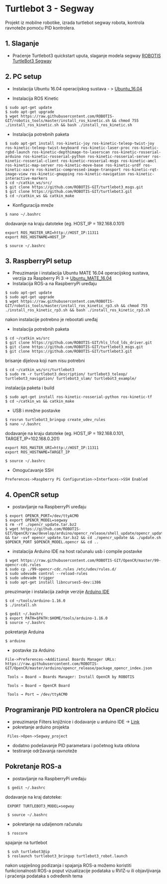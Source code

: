 # Turtlebot 3 - Segway

Projekt iz mobilne robotike, izrada turtlebot segway robota, kontrola ravnoteže pomoću PID kontrolera.

## 1. Slaganje

* Praćenje Turtlebot3 quickstart uputa, slaganje modela segway [ROBOTIS TurtleBot3 Segway](https://cad.onshape.com/documents/f369a265c003df3767a37472/w/42e27bfc98b5e204f5a483fe/e/5b993b12303647b7aa5484f2)

## 2. PC setup

* Instalacija Ubuntu 16.04 operacijskog sustava - > [Ubuntu_16.04](https://www.ubuntu.com/download/desktop)

* Instalacija ROS Kinetic
```
$ sudo apt-get update
$ sudo apt-get upgrade
$ wget https://raw.githubusercontent.com/ROBOTIS-GIT/robotis_tools/master/install_ros_kinetic.sh && chmod 755 ./install_ros_kinetic.sh && bash ./install_ros_kinetic.sh
```

* Instalacija potrebnih paketa
```
$ sudo apt-get install ros-kinetic-joy ros-kinetic-teleop-twist-joy ros-kinetic-teleop-twist-keyboard ros-kinetic-laser-proc ros-kinetic-rgbd-launch ros-kinetic-depthimage-to-laserscan ros-kinetic-rosserial-arduino ros-kinetic-rosserial-python ros-kinetic-rosserial-server ros-kinetic-rosserial-client ros-kinetic-rosserial-msgs ros-kinetic-amcl ros-kinetic-map-server ros-kinetic-move-base ros-kinetic-urdf ros-kinetic-xacro ros-kinetic-compressed-image-transport ros-kinetic-rqt-image-view ros-kinetic-gmapping ros-kinetic-navigation ros-kinetic-interactive-markers
$ cd ~/catkin_ws/src/
$ git clone https://github.com/ROBOTIS-GIT/turtlebot3_msgs.git
$ git clone https://github.com/ROBOTIS-GIT/turtlebot3.git
$ cd ~/catkin_ws && catkin_make
```

* Konfiguracija mreže
```
$ nano ~/.bashrc
```
dodavanje na kraju datoteke (eg. HOST_IP = 192.168.0.101)
```
export ROS_MASTER_URI=http://HOST_IP:11311
export ROS_HOSTNAME=HOST_IP
```
```
$ source ~/.bashrc
```
## 3. RaspberryPI setup

* Preuzimanje i instalacija Ubuntu MATE 16.04 operacijskog sustava, verzija za Raspberry Pi 3 ->  [Ubuntu_MATE_16.04](https://ubuntu-mate.org/download/)
* Instalacija ROS-a na RaspberryPi uređaju
```
$ sudo apt-get update
$ sudo apt-get upgrade
$ wget https://raw.githubusercontent.com/ROBOTIS-GIT/robotis_tools/master/install_ros_kinetic_rp3.sh && chmod 755 ./install_ros_kinetic_rp3.sh && bash ./install_ros_kinetic_rp3.sh
```
nakon instalacije potrebno je rebootati uređaj

* Instalacija potrebnih paketa
```
$ cd ~/catkin_ws/src
$ git clone https://github.com/ROBOTIS-GIT/hls_lfcd_lds_driver.git
$ git clone https://github.com/ROBOTIS-GIT/turtlebot3_msgs.git
$ git clone https://github.com/ROBOTIS-GIT/turtlebot3.git
```
brisanje dijelova koji nam nisu potrebni
```
$ cd ~/catkin_ws/src/turtlebot3
$ sudo rm -r turtlebot3_description/ turtlebot3_teleop/ turtlebot3_navigation/ turtlebot3_slam/ turtlebot3_example/
```
instalacija paketa i build
```
$ sudo apt-get install ros-kinetic-rosserial-python ros-kinetic-tf
$ cd ~/catkin_ws && catkin_make
```

* USB i mrežne postavke
```
$ rosrun turtlebot3_bringup create_udev_rules
$ nano ~/.bashrc
```
dodavanje na kraju datoteke (eg. HOST_IP = 192.168.0.101, TARGET_IP=102.168.0.201)
```
export ROS_MASTER_URI=http://HOST_IP:11311
export ROS_HOSTNAME=TARGET_IP
```
```
$ source ~/.bashrc
```
* Omogućavanje SSH
```
Preferences->Raspberry Pi Configuration->Interfaces->SSH Enabled
```

## 4. OpenCR setup

* postavljanje na RaspberryPi uređaju
```
$ export OPENCR_PORT=/dev/ttyACM0
$ export OPENCR_MODEL=segway
$ rm -rf ./opencr_update.tar.bz2
$ wget https://github.com/ROBOTIS-GIT/OpenCR/raw/develop/arduino/opencr_release/shell_update/opencr_update.tar.bz2 && tar -xvf opencr_update.tar.bz2 && cd ./opencr_update && ./update.sh $OPENCR_PORT $OPENCR_MODEL.opencr && cd ..
```
* instalacija Arduino IDE na host računalu
usb i compile postavke
```
$ wget https://raw.githubusercontent.com/ROBOTIS-GIT/OpenCR/master/99-opencr-cdc.rules
$ sudo cp ./99-opencr-cdc.rules /etc/udev/rules.d/
$ sudo udevadm control --reload-rules
$ sudo udevadm trigger
$ sudo apt-get install libncurses5-dev:i386
```
preuzimanje i instalacija zadnje verzije [Arduino IDE](https://www.arduino.cc/en/Main/Software)
```
$ cd ~/tools/arduino-1.16.0
$ ./install.sh

$ gedit ~/.bashrc
$ export PATH=$PATH:$HOME/tools/arduino-1.16.0
$ source ~/.bashrc
```
pokretanje Arduina
```
$ arduino
```
* postavke za Arduino
```
File->Preferences->Additional Boards Manager URLs: https://raw.githubusercontent.com/ROBOTIS-GIT/OpenCR/master/arduino/opencr_release/package_opencr_index.json
```
```
 Tools → Board → Boards Manager: Install OpenCR by ROBOTIS
```
```
 Tools → Board → OpenCR Board
```
```
 Tools → Port → /dev/ttyACM0
```

## Programiranje PID kontrolera na OpenCR pločicu

* preuzimanje Filters knjižnice i dodavanje u arduino IDE -> [Link](https://github.com/JonHub/Filters)
* pokretanje arduino projekta
```
 Files->Open->Segway_project
```
* dodatno podešavanje PID parametara i početnog kuta otklona
* testiranje održavanja ravnoteže

## Pokretanje ROS-a

* postavljanje na RaspberryPi uređaju
```
 $ gedit ~/.bashrc
```
dodavanje na kraj datoteke: 
```
 EXPORT TURTLEBOT3_MODEL=segway
```
```
 $ source ~/.bashrc
```
* pokretanje na udaljenom računalu
```
 $ roscore
```
spajanje na turtlebot

```
 $ ssh turtlebot3@ip
 $ roslaunch turtlebot3_bringup turtlebot3_robot.launch
```
nakon uspješnog podizanja i spajanja ROS-a možemo koristiti funkcionalnosti ROS-a poput vizualizacije podataka
u RVIZ-u ili objavljivanja i praćenja podataka s određenih tema




